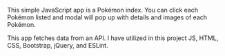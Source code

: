 This simple JavaScript app is a Pokémon index. You can click each Pokémon listed and modal will pop up with details and images of  each Pokémon.

This app fetches data from an API. I have utilized in this project JS, HTML, CSS, Bootstrap, jQuery, and ESLint.